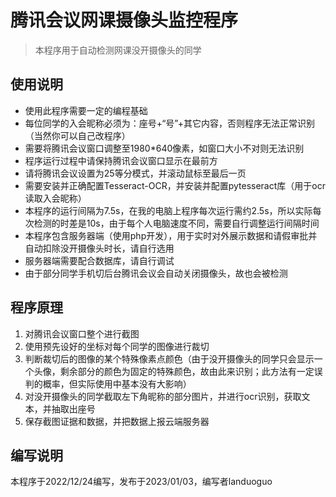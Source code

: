 # 腾讯会议网课摄像头监控程序 
> 本程序用于自动检测网课没开摄像头的同学

## 使用说明 
* 使用此程序需要一定的编程基础 
* 每位同学的入会昵称必须为：座号+“号”+其它内容，否则程序无法正常识别（当然你可以自己改程序） 
* 需要将腾讯会议窗口调整至1980*640像素，如窗口大小不对则无法识别 
* 程序运行过程中请保持腾讯会议窗口显示在最前方 
* 请将腾讯会议设置为25等分模式，并滚动鼠标至最后一页 
* 需要安装并正确配置Tesseract-OCR，并安装并配置pytesseract库（用于ocr读取入会昵称） 
* 本程序的运行间隔为7.5s，在我的电脑上程序每次运行需约2.5s，所以实际每次检测的时差是10s，由于每个人电脑速度不同，需要自行调整运行间隔时间 
* 本程序包含服务器端（使用php开发），用于实时对外展示数据和请假审批并自动扣除没开摄像头时长，请自行选用 
* 服务器端需要配合数据库，请自行调试 
* 由于部分同学手机切后台腾讯会议会自动关闭摄像头，故也会被检测

## 程序原理
1. 对腾讯会议窗口整个进行截图 
2. 使用预先设好的坐标对每个同学的图像进行裁切 
3. 判断裁切后的图像的某个特殊像素点颜色（由于没开摄像头的同学只会显示一个头像，剩余部分的颜色为固定的特殊颜色，故由此来识别；此方法有一定误判的概率，但实际使用中基本没有大影响）
4. 对没开摄像头的同学截取左下角昵称的部分图片，并进行ocr识别，获取文本，并抽取出座号 
5. 保存截图证据和数据，并把数据上报云端服务器 

## 编写说明 
本程序于2022/12/24编写，发布于2023/01/03，编写者landuoguo
